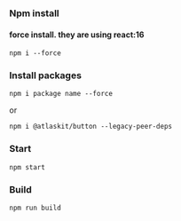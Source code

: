 ### Npm install

#### force install. they are using react:16

`npm i --force `

### Install packages

`npm i package name --force `

or

`npm i @atlaskit/button --legacy-peer-deps`

### Start

`npm start`

### Build

`npm run build`
